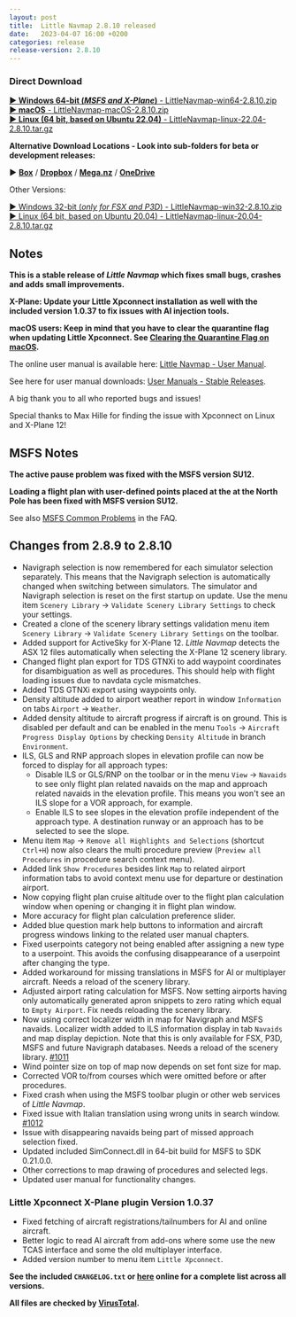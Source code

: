 ```yaml
---
layout: post
title:  Little Navmap 2.8.10 released
date:   2023-04-07 16:00 +0200
categories: release
release-version: 2.8.10
---
```


### Direct Download

[**► Windows 64-bit (*MSFS and X-Plane*)** - LittleNavmap-win64-2.8.10.zip](https://github.com/albar965/littlenavmap/releases/download/v2.8.10/LittleNavmap-win64-2.8.10.zip)<br/>
[**► macOS** - LittleNavmap-macOS-2.8.10.zip](https://github.com/albar965/littlenavmap/releases/download/v2.8.10/LittleNavmap-macOS-2.8.10.zip)<br/>
[**► Linux \(64 bit, based on Ubuntu 22.04\)** - LittleNavmap-linux-22.04-2.8.10.tar.gz](https://github.com/albar965/littlenavmap/releases/download/v2.8.10/LittleNavmap-linux-22.04-2.8.10.tar.gz)

**Alternative Download Locations - Look into sub-folders for beta or development releases:**

**►** [**Box**](https://app.box.com/s/8c9x2f91enpkn41cmc4b5tkzlil9ouhy) / [**Dropbox**](https://www.dropbox.com/sh/eh446yent4rz3uq/AACg8vMEmX8AxY_5Hjpt90kWa) / [**Mega.nz**](https://mega.nz/#F!iOZHlIab!65qqRGToUUCxiSMmzbab1w) / [**OneDrive**](https://1drv.ms/u/s!AoWYKlNEZds9auvFMliyQ3HK-lY?e=42ud1g)

Other Versions:

[► Windows 32-bit (*only for FSX and P3D*) - LittleNavmap-win32-2.8.10.zip](https://github.com/albar965/littlenavmap/releases/download/v2.8.10/LittleNavmap-win32-2.8.10.zip)<br/>
[► Linux \(64 bit, based on Ubuntu 20.04\) - LittleNavmap-linux-20.04-2.8.10.tar.gz](https://github.com/albar965/littlenavmap/releases/download/v2.8.10/LittleNavmap-linux-20.04-2.8.10.tar.gz)

## Notes

**This is a stable release of *Little Navmap* which fixes small bugs, crashes and adds small improvements.**

**X-Plane: Update your Little Xpconnect installation as well with the included version 1.0.37 to
fix issues with AI injection tools.**

**macOS users: Keep in mind that you have to clear the quarantine flag when updating Little Xpconnect. See
[Clearing the Quarantine Flag on macOS](https://www.littlenavmap.org/manuals/littlenavmap/release/latest/en/XPCONNECT.html#clearing-the-quarantine-flag-on-macos).**

The online user manual is available here:
[Little Navmap - User Manual](https://www.littlenavmap.org/manuals/littlenavmap/release/latest/en/).

See here for user manual downloads:
[User Manuals - Stable Releases](https://albar965.github.io/manuals.html#stable).

A big thank you to all who reported bugs and issues!

Special thanks to Max Hille for finding the issue with Xpconnect on Linux and X-Plane 12!

## MSFS Notes

**The active pause problem was fixed with the MSFS version SU12.**

**Loading a flight plan with user-defined points placed at the at the North Pole has been fixed
with MSFS version SU12.**

See also [MSFS Common Problems](https://albar965.github.io/littlenavmap-faq.html#problems-msfs) in the FAQ.

## Changes from 2.8.9 to 2.8.10

* Navigraph selection is now remembered for each simulator selection separately. This means that
  the Navigraph selection is automatically changed when switching between simulators. The simulator
  and Navigraph selection is reset on the first startup on update. Use the menu item
  `Scenery Library` -> `Validate Scenery Library Settings` to check your settings.
* Created a clone of the scenery library settings validation menu item `Scenery Library` ->
  `Validate Scenery Library Settings` on the toolbar.
* Added support for ActiveSky for X-Plane 12. *Little Navmap* detects the ASX 12 files
  automatically when selecting the X-Plane 12 scenery library.
* Changed flight plan export for TDS GTNXi to add waypoint coordinates for disambiguation as well
  as procedures. This should help with flight loading issues due to navdata cycle mismatches.
* Added TDS GTNXi export using waypoints only.
* Density altitude added to airport weather report in window `Information` on tabs
  `Airport` -> `Weather`.
* Added density altitude to aircraft progress if aircraft is on ground. This is disabled per
  default and can be enabled in the menu `Tools` -> `Aircraft Progress Display Options` by checking
  `Density Altitude` in branch `Environment`.
* ILS, GLS and RNP approach slopes in elevation profile can now be forced to display for all
  approach types:
    * Disable ILS or GLS/RNP on the toolbar or in the menu `View` -> `Navaids` to see only flight
      plan related navaids on the map and approach related navaids in the elevation profile. This means
      you won't see an ILS slope for a VOR approach, for example.
    * Enable ILS to see slopes in the elevation profile independent of the approach type. A
      destination runway or an approach has to be selected to see the slope.
* Menu item `Map` -> `Remove all Highlights and Selections` (shortcut `Ctrl+H`) now also clears
  the multi procedure preview (`Preview all Procedures` in procedure search context menu).
* Added link `Show Procedures` besides link `Map` to related airport information tabs to avoid
  context menu use for departure or destination airport.
* Now copying flight plan cruise altitude over to the flight plan calculation window when opening
  or changing it in flight plan window.
* More accuracy for flight plan calculation preference slider.
* Added blue question mark help buttons to information and aircraft progress windows linking to the
  related user manual chapters.
* Fixed userpoints category not being enabled after assigning a new type to a userpoint.
  This avoids the confusing disappearance of a userpoint after changing the type.
* Added workaround for missing translations in MSFS for AI or multiplayer aircraft. Needs a reload
  of the scenery library.
* Adjusted airport rating calculation for MSFS. Now setting airports having only automatically
  generated apron snippets to zero rating which equal to `Empty Airport`. Fix needs reloading
  the scenery library.
* Now using correct localizer width in map for Navigraph and MSFS navaids. Localizer width added to
  ILS information display in tab `Navaids` and map display depiction. Note that this is only
  available for FSX, P3D, MSFS and future Navigraph databases. Needs a reload of the scenery
  library. [#1011](https://github.com/albar965/littlenavmap/issues/1011)
* Wind pointer size on top of map now depends on set font size for map.
* Corrected VOR to/from courses which were omitted before or after procedures.
* Fixed crash when using the MSFS toolbar plugin or other web services of *Little Navmap*.
* Fixed issue with Italian translation using wrong units in search window. [#1012](https://github.com/albar965/littlenavmap/issues/1012)
* Issue with disappearing navaids being part of missed approach selection fixed.
* Updated included SimConnect.dll in 64-bit build for MSFS to SDK 0.21.0.0.
* Other corrections to map drawing of procedures and selected legs.
* Updated user manual for functionality changes.

### Little Xpconnect X-Plane plugin Version 1.0.37

* Fixed fetching of aircraft registrations/tailnumbers for AI and online aircraft.
* Better logic to read AI aircraft from add-ons where some use the new TCAS interface and some the
  old multiplayer interface.
* Added version number to menu item `Little Xpconnect`.

**See the included `CHANGELOG.txt` or [here](https://github.com/albar965/littlenavmap/blob/v2.8.10/CHANGELOG.txt) online for a complete list across all versions.**

**All files are checked by [VirusTotal](https://www.virustotal.com).**
